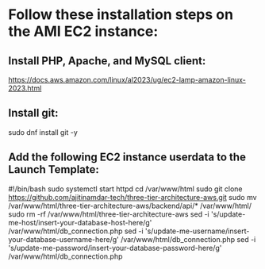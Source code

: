 # Follow these installation steps on the AMI EC2 instance:

## Install PHP, Apache, and MySQL client:
https://docs.aws.amazon.com/linux/al2023/ug/ec2-lamp-amazon-linux-2023.html

## Install git:
sudo dnf install git -y

## Add the following EC2 instance userdata to the Launch Template:

#!/bin/bash
sudo systemctl start httpd
cd /var/www/html
sudo git clone https://github.com/ajitinamdar-tech/three-tier-architecture-aws.git
sudo mv /var/www/html/three-tier-architecture-aws/backend/api/* /var/www/html/
sudo rm -rf /var/www/html/three-tier-architecture-aws
sed -i 's/update-me-host/insert-your-database-host-here/g' /var/www/html/db_connection.php
sed -i 's/update-me-username/insert-your-database-username-here/g' /var/www/html/db_connection.php
sed -i 's/update-me-password/insert-your-database-password-here/g' /var/www/html/db_connection.php